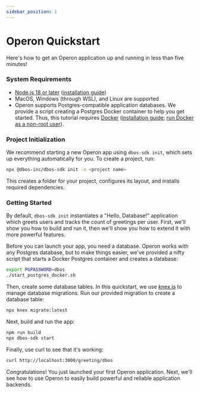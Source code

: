 ```yaml
---
sidebar_position: 1
---
```


# Operon Quickstart

Here's how to get an Operon application up and running in less than five minutes!

### System Requirements

- [Node.js 18 or later](https://nodejs.org/en) ([installation guide](https://nodejs.org/en/download/package-manager))
- MacOS, Windows (through WSL), and Linux are supported
- Operon supports Postgres-compatible application databases. We provide a script creating a Postgres Docker container to help you get started. Thus, this tutorial requires [Docker](https://www.docker.com/) ([installation guide](https://www.docker.com/get-started/); [run Docker as a non-root user](https://docs.docker.com/engine/install/linux-postinstall/)).

### Project Initialization

We recommend starting a new Operon app using `dbos-sdk init`, which sets up everything automatically for you.
To create a project, run:

```sh
npx @dbos-inc/dbos-sdk init -n <project name>
```

This creates a folder for your project, configures its layout, and installs required dependencies.

### Getting Started

By default, `dbos-sdk init` instantiates a "Hello, Database!" application which greets users and tracks the count of greetings per user.
First, we'll show you how to build and run it, then we'll show you how to extend it with more powerful features.

Before you can launch your app, you need a database.
Operon works with any Postgres database, but to make things easier, we've provided a nifty script that starts a Docker Postgres container and creates a database:

```sh
export PGPASSWORD=dbos
./start_postgres_docker.sh
```

Then, create some database tables.
In this quickstart, we use [knex.js](https://knexjs.org/) to manage database migrations.
Run our provided migration to create a database table:

```sh
npx knex migrate:latest
```

Next, build and run the app:

```sh
npm run build
npx dbos-sdk start
```

Finally, use curl to see that it's working:

```sh
curl http://localhost:3000/greeting/dbos
```

Congratulations!  You just launched your first Operon application.
Next, we'll see how to use Operon to easily build powerful and reliable application backends.
